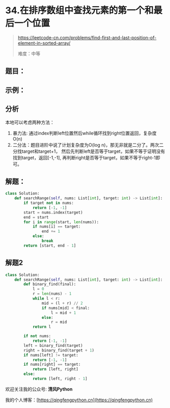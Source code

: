 # 34.在排序数组中查找元素的第一个和最后一个位置
> https://leetcode-cn.com/problems/find-first-and-last-position-of-element-in-sorted-array/
>
> 难度：中等

## 题目：

## 示例：

## 分析

本地可以考虑两种方法：

1. 暴力法: 通过index判断left位置然后while循环找到right位置返回，复杂度O(n)
2. 二分法：题目进阶中说了计划复杂度为O(log n)，那无非就是二分了。两次二分找target和target+1， 然后先判断left是否等于target，如果不等于证明没有找到target，返回[-1,-1],
   再判断right是否等于target，如果不等于right-1即可。

## 解题：

```python
class Solution:
    def searchRange(self, nums: List[int], target: int) -> List[int]:
        if target not in nums:
            return [-1, -1]
        start = nums.index(target)
        end = start
        for i in range(start, len(nums)):
            if nums[i] == target:
                end += 1
            else:
                break
        return [start, end - 1]
```

## 解题2

```python
class Solution:
    def searchRange(self, nums: List[int], target: int) -> List[int]:
        def binary_find(final):
            l = 0
            r = len(nums) - 1
            while l < r:
                mid = (l + r) // 2
                if nums[mid] < final:
                    l = mid + 1
                else:
                    r = mid
            return l

        if not nums:
            return [-1, -1]
        left = binary_find(target)
        right = binary_find(target + 1)
        if nums[left] != target:
            return [-1, -1]
        if nums[right] == target:
            return [left, right]
        else:
            return [left, right - 1]
```

欢迎关注我的公众号: **清风Python**

我的个人博客：[https://qingfengpython.cn](https://qingfengpython.cn)
